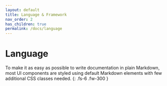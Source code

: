 ```yaml
---
layout: default
title: Language & Framework
nav_order: 2
has_children: true
permalink: /docs/language
---
```


# Language

To make it as easy as possible to write documentation in plain Markdown, most UI components are styled using default Markdown elements with few additional CSS classes needed.
{: .fs-6 .fw-300 }
